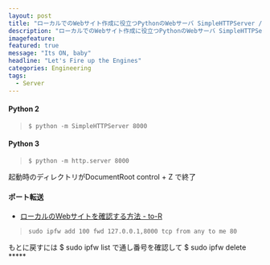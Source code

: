 ```yaml
---
layout: post
title: "ローカルでのWebサイト作成に役立つPythonのWebサーバ SimpleHTTPServer / http.server"
description: "ローカルでのWebサイト作成に役立つPythonのWebサーバ SimpleHTTPServer / http.server"
imagefeature:
featured: true
message: "Its ON, baby"
headline: "Let's Fire up the Engines"
categories: Engineering
tags:
  - Server
---
```

<h4>Python 2</h4>
<blockquote><code>$ python -m SimpleHTTPServer 8000</code></blockquote>

<h4>Python 3</h4>
<blockquote><code>$ python -m http.server 8000</code></blockquote>



起動時のディレクトリがDocumentRoot
control + Z で終了

<h4>ポート転送</h4>
<ul><li>
<a href="http://blog.webcreativepark.net/2013/08/06-121744.html" target="_blank">ローカルのWebサイトを確認する方法 - to-R</a>
</li></ul>
<blockquote><code>sudo ipfw add 100 fwd 127.0.0.1,8000 tcp from any to me 80</code></blockquote>

もとに戻すには $ sudo ipfw list で通し番号を確認して $ sudo ipfw delete *****
